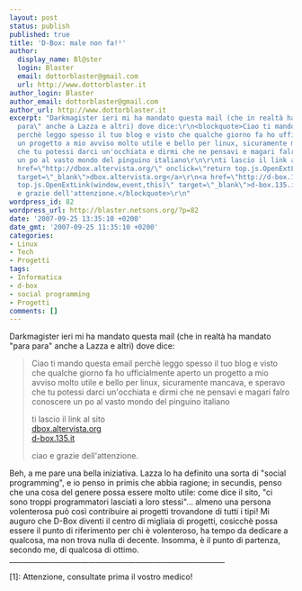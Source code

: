 ```yaml
---
layout: post
status: publish
published: true
title: 'D-Box: male non fa!¹'
author:
  display_name: Bl@ster
  login: Blaster
  email: dottorblaster@gmail.com
  url: http://www.dottorblaster.it
author_login: Blaster
author_email: dottorblaster@gmail.com
author_url: http://www.dottorblaster.it
excerpt: "Darkmagister ieri mi ha mandato questa mail (che in realtà ha mandato \"para
  para\" anche a Lazza e altri) dove dice:\r\n<blockquote>Ciao ti mando questa email
  perchè leggo spesso il tuo blog e visto che qualche giorno fa ho ufficialmente aperto
  un progetto a mio avviso molto utile e bello per linux, sicuramente mancava, e speravo
  che tu potessi darci un'occhiata e dirmi che ne pensavi e magari falro conoscere
  un po al vasto mondo del pinguino italiano\r\n\r\nti lascio il link al sito\r\n<a
  href=\"http://dbox.altervista.org/\" onclick=\"return top.js.OpenExtLink(window,event,this)\"
  target=\"_blank\">dbox.altervista.org</a>\r\n<a href=\"http://d-box.135.it/\" onclick=\"return
  top.js.OpenExtLink(window,event,this)\" target=\"_blank\">d-box.135.it</a>\r\n\r\nciao
  e grazie dell'attenzione.</blockquote>\r\n"
wordpress_id: 82
wordpress_url: http://blaster.netsons.org/?p=82
date: '2007-09-25 13:35:10 +0200'
date_gmt: '2007-09-25 11:35:10 +0200'
categories:
- Linux
- Tech
- Progetti
tags:
- Informatica
- d-box
- social programming
- Progetti
comments: []
---
```

<p>Darkmagister ieri mi ha mandato questa mail (che in realtà ha mandato "para para" anche a Lazza e altri) dove dice:</p>
<blockquote><p>Ciao ti mando questa email perchè leggo spesso il tuo blog e visto che qualche giorno fa ho ufficialmente aperto un progetto a mio avviso molto utile e bello per linux, sicuramente mancava, e speravo che tu potessi darci un'occhiata e dirmi che ne pensavi e magari falro conoscere un po al vasto mondo del pinguino italiano</p>
<p>ti lascio il link al sito<br />
<a href="http://dbox.altervista.org/" onclick="return top.js.OpenExtLink(window,event,this)" target="_blank">dbox.altervista.org</a><br />
<a href="http://d-box.135.it/" onclick="return top.js.OpenExtLink(window,event,this)" target="_blank">d-box.135.it</a></p>
<p>ciao e grazie dell'attenzione.</p></blockquote>
<p><a id="more"></a><a id="more-82"></a> Beh, a me pare una bella iniziativa. Lazza lo ha definito una sorta di "social programming", e io penso in primis che abbia ragione; in secundis, penso che una cosa del genere possa essere molto utile: come dice il sito, "ci sono troppi programmatori lasciati a loro stessi"... almeno una persona volenterosa può così contribuire ai progetti trovandone di tutti i tipi! Mi auguro che D-Box diventi il centro di migliaia di progetti, cosicchè possa essere il punto di riferimento per chi è volenteroso, ha tempo da dedicare a qualcosa, ma non trova nulla di decente. Insomma, è il punto di partenza, secondo me, di qualcosa di ottimo.<br />
____________________________________________________________</p>
<p>[1]: Attenzione, consultate prima il vostro medico!</p>
